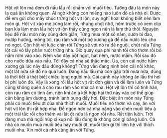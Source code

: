 Hột vịt lộn mà đem đi nấu lẩu rồi chấm với muối tiêu. Tưởng đâu là món này lạ quá ăn không quen. Ai ngờ không còn miếng nào luôn đó cả nhà ơi. Được để em gửi cho mấy chục trứng hột vịt lộn, suy nghĩ hoài không biết nên làm món gì. Hột vịt xào me cũng làm rồi, nhưng chợt nhớ, hôm trước có xem clip bạn kia làm món lẩu hột vịt lộn thấy cũng ngon nên là làm thử thôi. Nguyên liệu để nấu món này cũng đơn giản, Tứng mua một số nấm, sườn bí đao, mướp hương, mồng tơi, rau răm với một bộ xương gà để nấu nước lèo cho nó ngọt. Còn hột vịt luộc chín rồi Tứng sẽ vớt nó ra để nguội, chút nữa Tứng lột cái vỏ lấy phần ruột trứng nha. Giờ quay qua phi hành tỏi cho thơm rồi bỏ nấm rơm vào xào. Nêm vào đây bột ngọt, hạt nêm, nước mắm. Rồi sau đó cho nước dừa vào nấu. Tới đây cả nhà sẽ thắc mắc. Ủa, còn cái nước hầm xương gà lúc nãy đâu đúng không? Tứng vẫn đang ninh bên cái nồi khác, một lát nữa sẽ đổ nó qua luôn. Đang nấu lẩu mà còn gặp trời mưa nữa, đúng là thời tiết á thật biết chiều lòng người mà. Cái cảnh này không ăn lẩu thì hơi bị phí luôn đó. Vậy là xong rồi lẩu hột vịt rất đơn giản và dễ làm luôn và Tứng cũng không quên á cho rau răm vào nha cả nhà. Hột vịt lộn thì có tính hàn, còn rau răm có tính ấm, nên khi ăn á kết hợp hai thứ này vào cơ thể giúp cân bằng âm dương, tránh lạnh bụng đầy hơi. Đặc biệt ăn món này Tứng phải có muối tiêu ớt của nhà thích muối. Muối tiêu nó thơm và cay, ăn với hột vịt lộn thì rất hợp nha. Để ngon hơn cả nhà nặng vào chén muối tiêu á một trái tắc rồi cho thêm vài lát ớt nữa là ngon rồi nha. Rất tiện luôn. Trời đang mưa mà ngồi húp xì xụp nồi lẩu đúng là không còn gì bằng luôn. Cả nhà có muốn mua muối tiêu hay muối ớt, muối tôm gì thì liên hệ với thích muối nha. Xin mời cả nhà cùng ăn với Tứng.